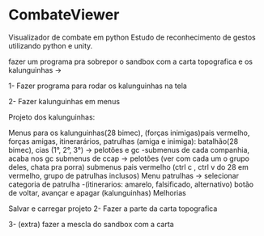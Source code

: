 # CombateViewer
Visualizador de combate em python 
Estudo de reconhecimento de gestos utilizando python e unity.

fazer um programa pra sobrepor o sandbox com a carta topografica e os kalunguinhas ->

1- Fazer programa para rodar os kalunguinhas na tela

2- Fazer kalunguinhas em menus

Projeto dos kalunguinhas:

Menus para os kalunguinhas(28 bimec), (forças inimigas)pais vermelho, forças amigas, itinerarários, patrulhas (amiga e inimiga): batalhão(28 bimec), cias (1°, 2°, 3°) -> pelotões e gc -submenus de cada companhia, acaba nos gc
submenus de ccap -> pelotões (ver com cada um o grupo deles, chata pra porra)
submenus pais vermelho (ctrl c , ctrl v do 28 em vermelho, grupo de patrulhas inclusos)
Menu patrulhas -> selecionar categoria de patrulha -(itinerarios: amarelo, falsificado, alternativo) botão de voltar, avançar e apagar (kalunguinhas)
Melhorias

Salvar e carregar projeto
2- Fazer a parte da carta topografica

3- (extra) fazer a mescla do sandbox com a carta
